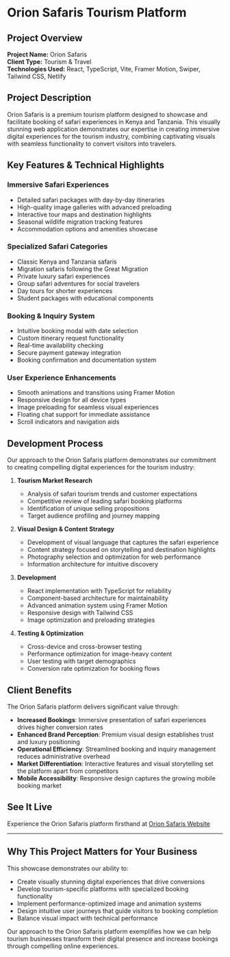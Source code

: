 # Orion Safaris Tourism Platform

## Project Overview

**Project Name:** Orion Safaris  
**Client Type:** Tourism & Travel  
**Technologies Used:** React, TypeScript, Vite, Framer Motion, Swiper, Tailwind CSS, Netlify

## Project Description

Orion Safaris is a premium tourism platform designed to showcase and facilitate booking of safari experiences in Kenya and Tanzania. This visually stunning web application demonstrates our expertise in creating immersive digital experiences for the tourism industry, combining captivating visuals with seamless functionality to convert visitors into travelers.

## Key Features & Technical Highlights

### Immersive Safari Experiences
- Detailed safari packages with day-by-day itineraries
- High-quality image galleries with advanced preloading
- Interactive tour maps and destination highlights
- Seasonal wildlife migration tracking features
- Accommodation options and amenities showcase

### Specialized Safari Categories
- Classic Kenya and Tanzania safaris
- Migration safaris following the Great Migration
- Private luxury safari experiences
- Group safari adventures for social travelers
- Day tours for shorter experiences
- Student packages with educational components

### Booking & Inquiry System
- Intuitive booking modal with date selection
- Custom itinerary request functionality
- Real-time availability checking
- Secure payment gateway integration
- Booking confirmation and documentation system

### User Experience Enhancements
- Smooth animations and transitions using Framer Motion
- Responsive design for all device types
- Image preloading for seamless visual experiences
- Floating chat support for immediate assistance
- Scroll indicators and navigation aids

## Development Process

Our approach to the Orion Safaris platform demonstrates our commitment to creating compelling digital experiences for the tourism industry:

1. **Tourism Market Research**
   - Analysis of safari tourism trends and customer expectations
   - Competitive review of leading safari booking platforms
   - Identification of unique selling propositions
   - Target audience profiling and journey mapping

2. **Visual Design & Content Strategy**
   - Development of visual language that captures the safari experience
   - Content strategy focused on storytelling and destination highlights
   - Photography selection and optimization for web performance
   - Information architecture for intuitive discovery

3. **Development**
   - React implementation with TypeScript for reliability
   - Component-based architecture for maintainability
   - Advanced animation system using Framer Motion
   - Responsive design with Tailwind CSS
   - Image optimization and preloading strategies

4. **Testing & Optimization**
   - Cross-device and cross-browser testing
   - Performance optimization for image-heavy content
   - User testing with target demographics
   - Conversion rate optimization for booking flows

## Client Benefits

The Orion Safaris platform delivers significant value through:

- **Increased Bookings**: Immersive presentation of safari experiences drives higher conversion rates
- **Enhanced Brand Perception**: Premium visual design establishes trust and luxury positioning
- **Operational Efficiency**: Streamlined booking and inquiry management reduces administrative overhead
- **Market Differentiation**: Interactive features and visual storytelling set the platform apart from competitors
- **Mobile Accessibility**: Responsive design captures the growing mobile booking market

## See It Live

Experience the Orion Safaris platform firsthand at [Orion Safaris Website](https://orionsafaris.netlify.app/)

---

## Why This Project Matters for Your Business

This showcase demonstrates our ability to:
- Create visually stunning digital experiences that drive conversions
- Develop tourism-specific platforms with specialized booking functionality
- Implement performance-optimized image and animation systems
- Design intuitive user journeys that guide visitors to booking completion
- Balance visual impact with technical performance

Our approach to the Orion Safaris platform exemplifies how we can help tourism businesses transform their digital presence and increase bookings through compelling online experiences.
